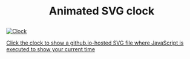 <h1 align="center">

Animated SVG clock

</h1>



<p align="center">

<a href="https://tomchen.github.io/animated-svg-clock/clock.svg" title="Click to view the Clock with current time set">

<img src="https://github.com/tomchen/animated-svg-clock/raw/master/clock.svg" alt="Clock"><br>

Click the clock to show a github.io-hosted SVG file where JavaScript is executed to show your current time

</a>

</p>

